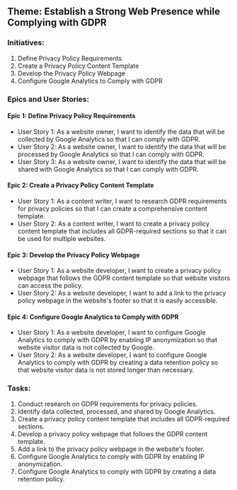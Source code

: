 ## Theme: Establish a Strong Web Presence while Complying with GDPR

### Initiatives:

1. Define Privacy Policy Requirements
2. Create a Privacy Policy Content Template
3. Develop the Privacy Policy Webpage
4. Configure Google Analytics to Comply with GDPR

### Epics and User Stories:

#### Epic 1: Define Privacy Policy Requirements

- User Story 1: As a website owner, I want to identify the data that will be collected by Google Analytics so that I can comply with GDPR.
- User Story 2: As a website owner, I want to identify the data that will be processed by Google Analytics so that I can comply with GDPR.
- User Story 3: As a website owner, I want to identify the data that will be shared with Google Analytics so that I can comply with GDPR.

#### Epic 2: Create a Privacy Policy Content Template

- User Story 1: As a content writer, I want to research GDPR requirements for privacy policies so that I can create a comprehensive content template.
- User Story 2: As a content writer, I want to create a privacy policy content template that includes all GDPR-required sections so that it can be used for multiple websites.

#### Epic 3: Develop the Privacy Policy Webpage

- User Story 1: As a website developer, I want to create a privacy policy webpage that follows the GDPR content template so that website visitors can access the policy.
- User Story 2: As a website developer, I want to add a link to the privacy policy webpage in the website's footer so that it is easily accessible.

#### Epic 4: Configure Google Analytics to Comply with GDPR

- User Story 1: As a website developer, I want to configure Google Analytics to comply with GDPR by enabling IP anonymization so that website visitor data is not collected by Google.
- User Story 2: As a website developer, I want to configure Google Analytics to comply with GDPR by creating a data retention policy so that website visitor data is not stored longer than necessary.

### Tasks:

1. Conduct research on GDPR requirements for privacy policies.
2. Identify data collected, processed, and shared by Google Analytics.
3. Create a privacy policy content template that includes all GDPR-required sections.
4. Develop a privacy policy webpage that follows the GDPR content template.
5. Add a link to the privacy policy webpage in the website's footer.
6. Configure Google Analytics to comply with GDPR by enabling IP anonymization.
7. Configure Google Analytics to comply with GDPR by creating a data retention policy.
